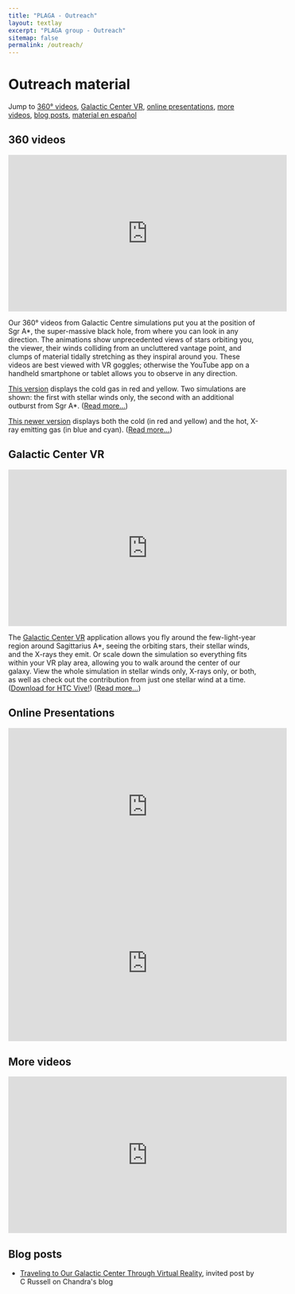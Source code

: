 ```yaml
---
title: "PLAGA - Outreach"
layout: textlay
excerpt: "PLAGA group - Outreach"
sitemap: false
permalink: /outreach/
---
```


# Outreach material

Jump to [360° videos](#360-videos), [Galactic Center VR](#galactic-center-vr), [online presentations](#online-presentations), [more videos](#more-videos), [blog posts](#blog-posts), [material en español](divulgacion)



## 360 videos

<iframe width="560" height="315" src="https://www.youtube.com/embed/HELhXDG-Mck" frameborder="0" allowfullscreen></iframe>

Our 360° videos from Galactic Centre simulations put you at the
position of Sgr A*, the super-massive black hole, from where you can
look in any direction.  The animations show unprecedented views of
stars orbiting you, the viewer, their winds colliding from an
uncluttered vantage point, and clumps of material tidally stretching
as they inspiral around you.  These videos are best viewed with VR
goggles; otherwise the YouTube app on a handheld smartphone or tablet
allows you to observe in any direction.

[This version](https://youtu.be/YKzxmeABbkU)
displays the cold gas in red and yellow.  Two simulations are shown:
the first with stellar winds only, the second with an additional
outburst from Sgr A*.
([Read more...](https://www.nasa.gov/mission_pages/chandra/news/scientists-take-viewers-to-the-center-of-the-milky-way.html))


[This newer version](https://youtu.be/wBxW2_B9_Is)
displays both the cold (in red and yellow) and the
hot, X-ray emitting gas (in blue and cyan).
([Read more...](https://www.nasa.gov/mission_pages/chandra/news/galactic-center-visualization-delivers-star-power.html))


## Galactic Center VR

<iframe width="560" height="315" src="https://www.youtube.com/embed/wAbiFvT1IeM" frameborder="0" allowfullscreen></iframe>

The [Galactic Center VR](https://store.steampowered.com/app/1240350/Galactic_Center_VR/)
application allows you fly around the few-light-year region around
Sagittarius A*, seeing the orbiting stars, their stellar winds, and
the X-rays they emit. Or scale down the simulation so everything fits
within your VR play area, allowing you to walk around the center of
our galaxy. View the whole simulation in stellar winds only, X-rays
only, or both, as well as check out the contribution from just one
stellar wind at a time.
([Download for HTC Vive!](https://store.steampowered.com/app/1240350/Galactic_Center_VR/))
([Read more...](https://www.nasa.gov/mission_pages/chandra/news/a-new-galactic-center-adventure-in-virtual-reality.html))



## Online Presentations

<iframe width="560" height="315" src="https://www.youtube.com/embed/TmCdbHD1V1g" frameborder="0" allowfullscreen></iframe>

<iframe width="560" height="315" src="https://www.youtube.com/embed/Sd4_nfDuzmE" frameborder="0" allowfullscreen></iframe>


## More videos

<iframe width="560" height="315" src="https://www.youtube.com/embed/videoseries?list=PLpTUpGYKtzEox7IJrDk15yuJxo45ycUmW" frameborder="0" allowfullscreen></iframe>


## Blog posts


* [Traveling to Our Galactic Center Through Virtual Reality](https://chandra.harvard.edu/blog/node/755), invited post by C Russell on Chandra's blog

<P>&nbsp;</P>